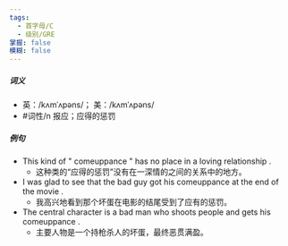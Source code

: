 ```yaml
---
tags:
  - 首字母/C
  - 级别/GRE
掌握: false
模糊: false
---
```

##### 词义
- 英：/kʌmˈʌpəns/； 美：/kʌmˈʌpəns/
- #词性/n  报应；应得的惩罚
##### 例句
- This kind of " comeuppance " has no place in a loving relationship .
	- 这种类的“应得的惩罚”没有在一深情的之间的关系中的地方。
- I was glad to see that the bad guy got his comeuppance at the end of the movie .
	- 我高兴地看到那个坏蛋在电影的结尾受到了应有的惩罚。
- The central character is a bad man who shoots people and gets his comeuppance .
	- 主要人物是一个持枪杀人的坏蛋，最终恶贯满盈。
